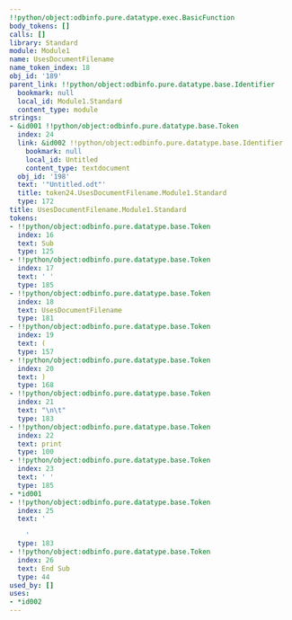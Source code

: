 ```yaml
---
!!python/object:odbinfo.pure.datatype.exec.BasicFunction
body_tokens: []
calls: []
library: Standard
module: Module1
name: UsesDocumentFilename
name_token_index: 18
obj_id: '189'
parent_link: !!python/object:odbinfo.pure.datatype.base.Identifier
  bookmark: null
  local_id: Module1.Standard
  content_type: module
strings:
- &id001 !!python/object:odbinfo.pure.datatype.base.Token
  index: 24
  link: &id002 !!python/object:odbinfo.pure.datatype.base.Identifier
    bookmark: null
    local_id: Untitled
    content_type: textdocument
  obj_id: '198'
  text: '"Untitled.odt"'
  title: token24.UsesDocumentFilename.Module1.Standard
  type: 172
title: UsesDocumentFilename.Module1.Standard
tokens:
- !!python/object:odbinfo.pure.datatype.base.Token
  index: 16
  text: Sub
  type: 125
- !!python/object:odbinfo.pure.datatype.base.Token
  index: 17
  text: ' '
  type: 185
- !!python/object:odbinfo.pure.datatype.base.Token
  index: 18
  text: UsesDocumentFilename
  type: 181
- !!python/object:odbinfo.pure.datatype.base.Token
  index: 19
  text: (
  type: 157
- !!python/object:odbinfo.pure.datatype.base.Token
  index: 20
  text: )
  type: 168
- !!python/object:odbinfo.pure.datatype.base.Token
  index: 21
  text: "\n\t"
  type: 183
- !!python/object:odbinfo.pure.datatype.base.Token
  index: 22
  text: print
  type: 100
- !!python/object:odbinfo.pure.datatype.base.Token
  index: 23
  text: ' '
  type: 185
- *id001
- !!python/object:odbinfo.pure.datatype.base.Token
  index: 25
  text: '

    '
  type: 183
- !!python/object:odbinfo.pure.datatype.base.Token
  index: 26
  text: End Sub
  type: 44
used_by: []
uses:
- *id002
---
```

